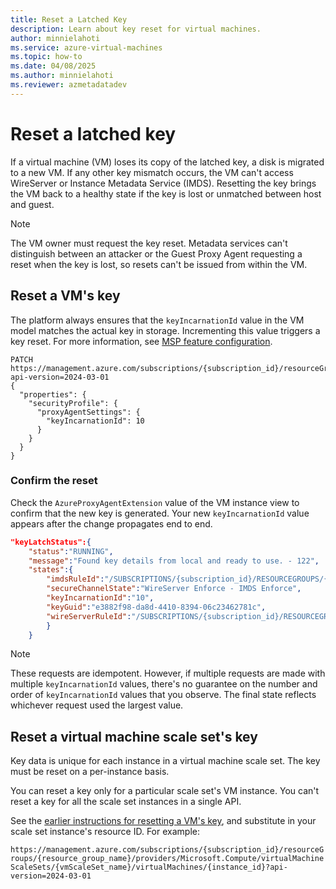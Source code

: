 ```yaml
---
title: Reset a Latched Key
description: Learn about key reset for virtual machines.
author: minnielahoti
ms.service: azure-virtual-machines
ms.topic: how-to
ms.date: 04/08/2025
ms.author: minnielahoti
ms.reviewer: azmetadatadev
---
```


# Reset a latched key

If a virtual machine (VM) loses its copy of the latched key, a disk is migrated to a new VM. If any other key mismatch occurs, the VM can't access WireServer or Instance Metadata Service (IMDS). Resetting the key brings the VM back to a healthy state if the key is lost or unmatched between host and guest.

> [!NOTE]
> The VM owner must request the key reset. Metadata services can't distinguish between an attacker or the Guest Proxy Agent requesting a reset when the key is lost, so resets can't be issued from within the VM.

## Reset a VM's key

The platform always ensures that the `keyIncarnationId` value in the VM model matches the actual key in storage. Incrementing this value triggers a key reset. For more information, see [MSP feature configuration](../configuration.md).

```http
PATCH https://management.azure.com/subscriptions/{subscription_id}/resourceGroups/{resource_group_name}/providers/Microsoft.Compute/virtualMachines/{virtualMachine_Name}?api-version=2024-03-01
{
  "properties": {
    "securityProfile": {
      "proxyAgentSettings": {
        "keyIncarnationId": 10
      }
    }
  }
}
```

### Confirm the reset

Check the `AzureProxyAgentExtension` value of the VM instance view to confirm that the new key is generated. Your new `keyIncarnationId` value appears after the change propagates end to end.

```json
"keyLatchStatus":{
    "status":"RUNNING",
    "message":"Found key details from local and ready to use. - 122",
    "states":{
        "imdsRuleId":"/SUBSCRIPTIONS/{subscription_id}/RESOURCEGROUPS/{resource_group}/PROVIDERS/MICROSOFT.COMPUTE/GALLERIES/GALLERYXX/INVMACCESSCONTROLPROFILES/WINDOWSIMDS/VERSIONS/{data_version}",
        "secureChannelState":"WireServer Enforce - IMDS Enforce",
        "keyIncarnationId":"10",
        "keyGuid":"e3882f98-da8d-4410-8394-06c23462781c",
        "wireServerRuleId":"/SUBSCRIPTIONS/{subscription_id}/RESOURCEGROUPS/{resource_group}/PROVIDERS/MICROSOFT.COMPUTE/GALLERIES/GALLERYXX/INVMACCESSCONTROLPROFILES/WINDOWSWIRESERVER/VERSIONS/{data_version}"
        }
    }
```

> [!NOTE]
> These requests are idempotent. However, if multiple requests are made with multiple `keyIncarnationId` values, there's no guarantee on the number and order of `keyIncarnationId` values that you observe. The final state reflects whichever request used the largest value.

## Reset a virtual machine scale set's key

Key data is unique for each instance in a virtual machine scale set. The key must be reset on a per-instance basis.

You can reset a key only for a particular scale set's VM instance. You can't reset a key for all the scale set instances in a single API.

See the [earlier instructions for resetting a VM's key](#reset-a-vms-key), and substitute in your scale set instance's resource ID. For example:

`https://management.azure.com/subscriptions/{subscription_id}/resourceGroups/{resource_group_name}/providers/Microsoft.Compute/virtualMachineScaleSets/{vmScaleSet_name}/virtualMachines/{instance_id}?api-version=2024-03-01`
